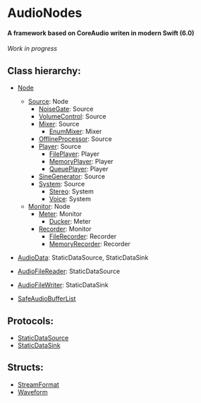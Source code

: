 # AudioNodes
#### A framework based on CoreAudio writen in modern Swift (6.0)

_Work in progress_

## Class hierarchy:

- [Node](AudioNodes/Sources/Source.swift)
  - [Source](AudioNodes/Sources/Source.swift): Node
    - [NoiseGate](AudioNodes/Sources/NoiseGate.swift): Source
    - [VolumeControl](AudioNodes/Sources/Mixer.swift): Source
    - [Mixer](AudioNodes/Sources/Mixer.swift): Source
      - [EnumMixer](AudioNodes/Sources/Mixer.swift): Mixer
    - [OfflineProcessor](AudioNodes/Sources/OfflineProcessor.swift): Source
    - [Player](AudioNodes/Sources/Player.swift): Source
      - [FilePlayer](AudioNodes/Sources/Player.swift): Player
      - [MemoryPlayer](AudioNodes/Sources/Player.swift): Player
      - [QueuePlayer](AudioNodes/Sources/Player.swift): Player
    - [SineGenerator](AudioNodes/Sources/SineGenerator.swift): Source
    - [System](AudioNodes/Sources/System.swift): Source
      - [Stereo](AudioNodes/Sources/System.swift): System
      - [Voice](AudioNodes/Sources/System.swift): System
  - [Monitor](AudioNodes/Sources/Monitor.swift): Node
    - [Meter](AudioNodes/Sources/Meter.swift): Monitor
      - [Ducker](AudioNodes/Sources/Ducker.swift): Meter
    - [Recorder](AudioNodes/Sources/Recorder.swift): Monitor
      - [FileRecorder](AudioNodes/Sources/Recorder.swift): Recorder
      - [MemoryRecorder](AudioNodes/Sources/Recorder.swift): Recorder

- [AudioData](AudioNodes/Sources/AudioData.swift): StaticDataSource, StaticDataSink
- [AudioFileReader](AudioNodes/Sources/AudioFileReader.swift): StaticDataSource
- [AudioFileWriter](AudioNodes/Sources/AudioFileWriter.swift): StaticDataSink
- [SafeAudioBufferList](AudioNodes/Sources/Utilities.swift)

## Protocols:

- [StaticDataSource](AudioNodes/Sources/AudioData.swift)
- [StaticDataSink](AudioNodes/Sources/AudioData.swift)

## Structs:

- [StreamFormat](AudioNodes/Sources/Source.swift)
- [Waveform](AudioNodes/Sources/Waveform.swift)
